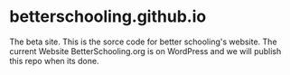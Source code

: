 # betterschooling.github.io
The beta site.
This is the sorce code for better schooling's website. 
The current Website BetterSchooling.org is on WordPress and we will publish this repo when its done. 
